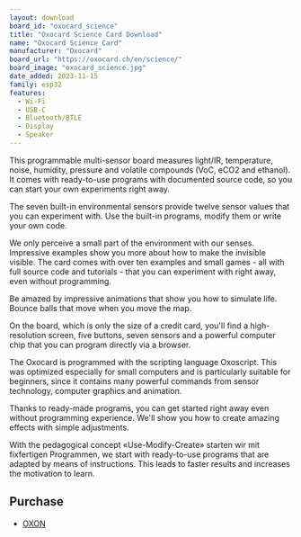 ```yaml
---
layout: download
board_id: "oxocard_science"
title: "Oxocard Science Card Download"
name: "Oxocard Science Card"
manufacturer: "Oxocard"
board_url: "https://oxocard.ch/en/science/"
board_image: "oxocard_science.jpg"
date_added: 2023-11-15
family: esp32
features:
  - Wi-Fi
  - USB-C
  - Bluetooth/BTLE
  - Display
  - Speaker
---
```


This programmable multi-sensor board measures light/IR, temperature, noise, humidity, pressure and volatile compounds (VoC, eCO2 and ethanol). It comes with ready-to-use programs with documented source code, so you can start your own experiments right away.

The seven built-in environmental sensors provide twelve sensor values that you can experiment with. Use the built-in programs, modify them or write your own code.

We only perceive a small part of the environment with our senses. Impressive examples show you more about how to make the invisible visible. The card comes with over ten examples and small games - all with full source code and tutorials - that you can experiment with right away, even without programming.

Be amazed by impressive animations that show you how to simulate life. Bounce balls that move when you move the map.

On the board, which is only the size of a credit card, you'll find a high-resolution screen, five buttons, seven sensors and a powerful computer chip that you can program directly via a browser.

The Oxocard is programmed with the scripting language Oxoscript. This was optimized especially for small computers and is particularly suitable for beginners, since it contains many powerful commands from sensor technology, computer graphics and animation.

Thanks to ready-made programs, you can get started right away even without programming experience. We'll show you how to create amazing effects with simple adjustments.

With the pedagogical concept «Use-Modify-Create» starten wir mit fixfertigen Programmen, we start with ready-to-use programs that are adapted by means of instructions. This leads to faster results and increases the motivation to learn.

## Purchase

* [OXON](https://shop.oxon.ch/?shop=oxocard)